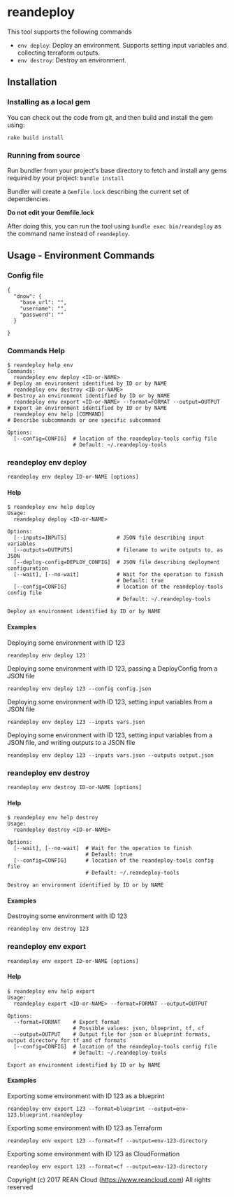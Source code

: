 # reandeploy

This tool supports the following commands

* `env deploy`: Deploy an environment.  Supports setting input variables and collecting terraform outputs.
* `env destroy`: Destroy an environment.

## Installation

### Installing as a local gem

You can check out the code from git, and then build and install the gem using:

`rake build install`

### Running from source

Run bundler from your project's base directory to fetch and install any gems required by your project:  `bundle install`

Bundler will create a `Gemfile.lock` describing the current set of dependencies.

**Do not edit your Gemfile.lock**

After doing this, you can run the tool using `bundle exec bin/reandeploy` as the command name instead of `reandeploy`.

## Usage - Environment Commands

### Config file

```
{
  "dnow": {
    "base_url": "",
    "username": "",
    "password": ""
  }
  
}

```

### Commands Help

```
$ reandeploy help env
Commands:
  reandeploy env deploy <ID-or-NAME>                                  # Deploy an environment identified by ID or by NAME
  reandeploy env destroy <ID-or-NAME>                                 # Destroy an environment identified by ID or by NAME
  reandeploy env export <ID-or-NAME> --format=FORMAT --output=OUTPUT  # Export an environment identified by ID or by NAME
  reandeploy env help [COMMAND]                                       # Describe subcommands or one specific subcommand

Options:
  [--config=CONFIG]  # location of the reandeploy-tools config file
                     # Default: ~/.reandeploy-tools

```


### reandeploy env deploy

`reandeploy env deploy ID-or-NAME [options]`

#### Help

```
$ reandeploy env help deploy
Usage:
  reandeploy deploy <ID-or-NAME>

Options:
  [--inputs=INPUTS]                # JSON file describing input variables
  [--outputs=OUTPUTS]              # filename to write outputs to, as JSON
  [--deploy-config=DEPLOY_CONFIG]  # JSON file describing deployment configuration
  [--wait], [--no-wait]            # Wait for the operation to finish
                                   # Default: true
  [--config=CONFIG]                # location of the reandeploy-tools config file
                                   # Default: ~/.reandeploy-tools

Deploy an environment identified by ID or by NAME
```

#### Examples

Deploying some environment with ID 123

`reandeploy env deploy 123`

Deploying some environment with ID 123, passing a DeployConfig from a JSON file

`reandeploy env deploy 123 --config config.json`

Deploying some environment with ID 123, setting input variables from a JSON file

`reandeploy env deploy 123 --inputs vars.json`

Deploying some environment with ID 123, setting input variables from a JSON file, and writing outputs to a JSON file

`reandeploy env deploy 123 --inputs vars.json --outputs output.json`

### reandeploy env destroy

`reandeploy env destroy ID-or-NAME [options]`

#### Help

```
$ reandeploy env help destroy
Usage:
  reandeploy destroy <ID-or-NAME>

Options:
  [--wait], [--no-wait]  # Wait for the operation to finish
                         # Default: true
  [--config=CONFIG]      # location of the reandeploy-tools config file
                         # Default: ~/.reandeploy-tools

Destroy an environment identified by ID or by NAME
```

#### Examples

Destroying some environment with ID 123

`reandeploy env destroy 123`

### reandeploy env export

`reandeploy env export ID-or-NAME [options]`

#### Help

```
$ reandeploy env help export
Usage:
  reandeploy export <ID-or-NAME> --format=FORMAT --output=OUTPUT

Options:
  --format=FORMAT    # Export format
                     # Possible values: json, blueprint, tf, cf
  --output=OUTPUT    # Output file for json or blueprint formats, output directory for tf and cf formats
  [--config=CONFIG]  # location of the reandeploy-tools config file
                     # Default: ~/.reandeploy-tools

Export an environment identified by ID or by NAME
```

#### Examples

Exporting some environment with ID 123 as a blueprint

`reandeploy env export 123 --format=blueprint --output=env-123.blueprint.reandeploy`

Exporting some environment with ID 123 as Terraform

`reandeploy env export 123 --format=ff --output=env-123-directory`

Exporting some environment with ID 123 as CloudFormation

`reandeploy env export 123 --format=cf --output=env-123-directory`

Copyright (c) 2017 REAN Cloud (https://www.reancloud.com) All rights reserved

[Bundler]: http://bundler.io/
